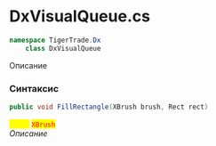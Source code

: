 
# DxVisualQueue.cs
```csharp
namespace TigerTrade.Dx  
    class DxVisualQueue
```

Описание

### Синтаксис
```csharp
public void FillRectangle(XBrush brush, Rect rect)
```

<mark style="color:yellow;">**`brush`**</mark> <mark style="color:red;">`XBrush`</mark>  
 *Описание*  
  

                    
                    